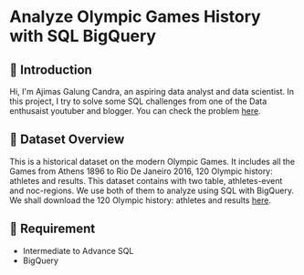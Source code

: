 # Analyze Olympic Games History with SQL BigQuery

## :notebook_with_decorative_cover: Introduction
Hi, I'm Ajimas Galung Candra, an aspiring data analyst and data scientist. In this project, I try to solve some SQL challenges from one of the Data enthusaist
youtuber and blogger. You can check the problem [here](https://techtfq.com/blog/practice-writing-sql-queries-using-real-dataset#google_vignette=).

## :notebook_with_decorative_cover: Dataset Overview
This is a historical dataset on the modern Olympic Games. It includes all the Games from Athens 1896 to Rio De Janeiro 2016, 
120 Olympic history: athletes and results.
This dataset contains with two table, athletes-event and noc-regions. We use both of them to analyze using SQL with BigQuery.
We shall download the 120 Olympic history: athletes and results [here](https://www.kaggle.com/datasets/heesoo37/120-years-of-olympic-history-athletes-and-results).

## :notebook_with_decorative_cover: Requirement
 - Intermediate to Advance SQL
 - BigQuery
